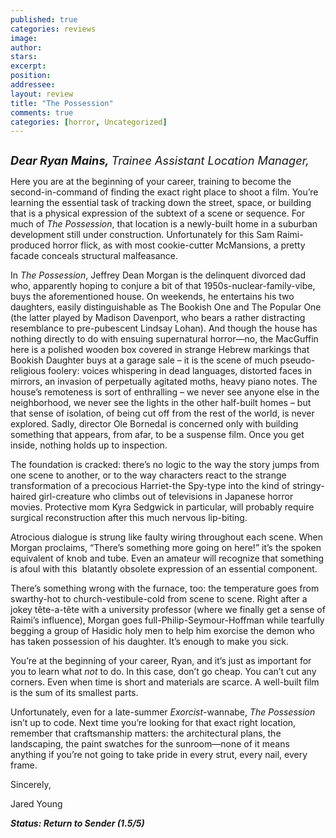```yaml
---
published: true
categories: reviews
image:
author: 
stars: 
excerpt: 
position: 
addressee: 
layout: review
title: "The Possession"
comments: true
categories: [horror, Uncategorized]
---
```

<div><p><span class="full-image-block ssNonEditable"><span><a href="/letters/2012/9/4/the-possession.html"><img src="http://static.squarespace.com/static/5005f6bcc4aa41161b33e89e/5329cf1fe4b07c068ebf74de/5329cf1fe4b07c068ebf76f8/1346781491004/The%20Possession.jpg" alt="" /></a></span></span></p>
<p><em><span style="font-size:130%;"><strong>Dear Ryan Mains, </strong>Trainee Assistant Location Manager,</span></em></p>
<p>Here you are at the beginning of your career, training to become the second-in-command of finding the exact right place to shoot a film. You&rsquo;re learning the essential task of tracking down the street, space, or building that is a physical expression of the subtext of a scene or sequence. For much of <em>The Possession</em>, that location is a newly-built home in a suburban development still under construction. Unfortunately for this Sam Raimi-produced horror flick, as with most cookie-cutter McMansions, a pretty facade conceals structural malfeasance.</p>
<p>In <em>The Possession</em>, Jeffrey Dean Morgan is the delinquent divorced dad who, apparently hoping to conjure a bit of that 1950s-nuclear-family-vibe, buys the aforementioned house. On weekends, he entertains his two daughters, easily distinguishable as The Bookish One and The Popular One (the latter played by Madison Davenport, who bears a rather distracting resemblance to pre-pubescent Lindsay Lohan). And though the house has nothing directly to do with ensuing supernatural horror&mdash;no, the MacGuffin here is a polished wooden box covered in strange Hebrew markings that Bookish Daughter buys at a garage sale &ndash; it is the scene of much pseudo-religious foolery: voices whispering in dead languages, distorted faces in mirrors, an invasion of perpetually agitated moths, heavy piano notes. The house&rsquo;s remoteness is sort of enthralling &ndash; we never see anyone else in the neighborhood, we never see the lights in the other half-built homes &ndash; but that sense of isolation, of being cut off from the rest of the world, is never explored. Sadly, director Ole Bornedal is concerned only with building something that appears, from afar, to be a suspense film. Once you get inside, nothing holds up to inspection.</p>
<p>The foundation is cracked: there&rsquo;s no logic to the way the story jumps from one scene to another, or to the way characters react to the strange transformation of a precocious Harriet-the Spy-type into the kind of stringy-haired girl-creature who climbs out of televisions in Japanese horror movies. Protective mom Kyra Sedgwick in particular, will probably require surgical reconstruction after this much nervous lip-biting.</p>
<p>Atrocious dialogue is strung like faulty wiring throughout each scene. When Morgan proclaims, &ldquo;There&rsquo;s something more going on here!&rdquo; it&rsquo;s the spoken equivalent of knob and tube. Even an amateur will recognize that something is afoul with this &nbsp;blatantly obsolete expression of an essential component.</p>
<p>There&rsquo;s something wrong with the furnace, too: the temperature goes from swarthy-hot to church-vestibule-cold from scene to scene. Right after a jokey t&ecirc;te-a-t&ecirc;te with a university professor (where we finally get a sense of Raimi&rsquo;s influence), Morgan goes full-Philip-Seymour-Hoffman while tearfully begging a group of Hasidic holy men to help him exorcise the demon who has taken possession of his daughter. It&rsquo;s enough to make you sick.</p>
<p>You&rsquo;re at the beginning of your career, Ryan, and it&rsquo;s just as important for you to learn what <em>not </em>to do. In this case, don&rsquo;t go cheap. You can&rsquo;t cut any corners. Even when time is short and materials are scarce. A well-built film is the sum of its smallest parts.</p>
<p>Unfortunately, even for a late-summer <em>Exorcist</em>-wannabe, <em>The Possession</em> isn&rsquo;t up to code. Next time you&rsquo;re looking for that exact right location, remember that craftsmanship matters: the architectural plans, the landscaping, the paint swatches for the sunroom&mdash;none of it means anything if you&rsquo;re not going to take pride in every strut, every nail, every frame.</p>
<p>Sincerely,</p>
<p>Jared Young</p>
<p><strong><em>Status: Return to Sender (1.5/5)</em></strong></p></div>
